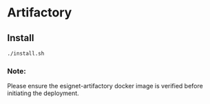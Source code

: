 # Artifactory

## Install
```sh
./install.sh
```
### Note: 
Please ensure the esignet-artifactory docker image is verified before initiating the deployment.